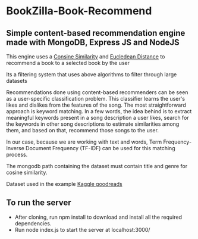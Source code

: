 # BookZilla-Book-Recommend #
## Simple content-based recommendation engine made with MongoDB, Express JS and NodeJS ##

This engine uses a [Consine Similarity](https://en.wikipedia.org/wiki/Cosine_similarity) and [Eucledean Distance](https://en.wikipedia.org/wiki/Euclidean_distance) to recommend a book to a selected book by the user 

Its a filtering system that uses above algorithms to filter through large datasets

Recommendations done using content-based recommenders can be seen as a user-specific classification problem. This classifier learns the user's likes and dislikes from the features of the song. The most straightforward approach is keyword matching. In a few words, the idea behind is to extract meaningful keywords present in a song description a user likes, search for the keywords in other song descriptions to estimate similarities among them, and based on that, recommend those songs to the user.

In our case, because we are working with text and words, Term Frequency-Inverse Document Frequency (TF-IDF) can be used for this matching process.


The mongodb path containing the dataset must contain title and genre for cosine similarity. 

Dataset used in the example [Kaggle goodreads](https://www.kaggle.com/datasets/meetnaren/goodreads-best-books) 


## To run the server ##
* After cloning, run npm install to download and install all the required dependencies.
* Run node index.js to start the server at localhost:3000/
